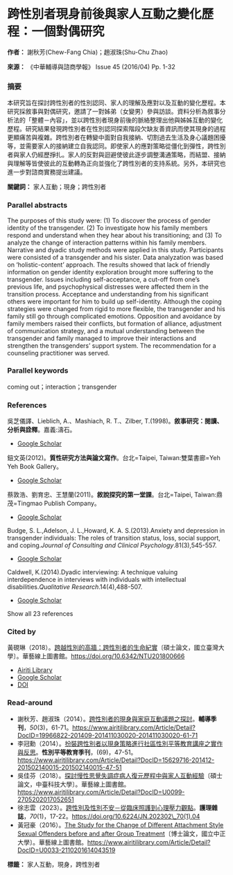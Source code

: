 # 跨性別者現身前後與家人互動之變化歷程：一個對偶研究

**作者：** 謝秋芳(Chew-Fang Chia)；趙淑珠(Shu-Chu Zhao)

**來源：** 《中華輔導與諮商學報》 Issue 45 (2016/04) Pp. 1-32

### 摘要

本研究旨在探討跨性別者的性別認同、家人的理解及應對以及互動的變化歷程。本研究採敘事與對偶研究，邀請了一對姊弟（女變男）參與訪談。資料分析為敘事分析法的「整體－內容」，並以跨性別者現身前後的脈絡整理出他與姊姊互動的變化歷程。研究結果發現跨性別者在性別認同探索階段欠缺友善資訊而使其現身的過程更顯痛苦與複雜。跨性別者在轉變中面對自我接納、切割過去生活及身心議題困擾等，並需要家人的接納建立自我認同。即使家人的應對策略從僵化到彈性，跨性別者與家人仍經歷掙扎。家人的反對與迴避使彼此逐步調整溝通策略，而結盟、接納與理解等皆使彼此的互動轉為正向並強化了跨性別者的支持系統。另外，本研究也進一步對諮商實務提出建議。

**關鍵詞：** 家人互動；現身；跨性別者

### Parallel abstracts

The purposes of this study were: (1) To discover the process of gender identity of the transgender. (2) To investigate how his family members respond and understand when they hear about his transitioning; and (3) To analyze the change of interaction patterns within his family members. Narrative and dyadic study methods were applied in this study. Participants were consisted of a transgender and his sister. Data analyzation was based on ‘holistic-content’ approach. The results showed that lack of friendly information on gender identity exploration brought more suffering to the transgender. Issues including self-acceptance, a cut-off from one’s previous life, and psychophysical distresses were affected them in the transition process. Acceptance and understanding from his significant others were important for him to build up self-identity. Although the coping strategies were changed from rigid to more flexible, the transgender and his family still go through complicated emotions. Opposition and avoidance by family members raised their conflicts, but formation of alliance, adjustment of communication strategy, and a mutual understanding between the transgender and family managed to improve their interactions and strengthen the transgenders’ support system. The recommendation for a counseling practitioner was served.

### Parallel keywords

coming out；interaction；transgender

### References

吳芝儀譯、Lieblich, A.、Mashiach, R. T.、Zilber, T.(1998)。**敘事研究：閱讀、分析與詮釋**。嘉義:濤石。

-   [Google Scholar](https://scholar.google.com/scholar?q=%e5%90%b3%e8%8a%9d%e5%84%80%e8%ad%af%e3%80%81Lieblich%2c+A.%e3%80%81Mashiach%2c+R.+T.%e3%80%81Zilber%2c+T.\(1998\)%e3%80%82%3cB%3e%e6%95%98%e4%ba%8b%e7%a0%94%e7%a9%b6%ef%bc%9a%e9%96%b1%e8%ae%80%e3%80%81%e5%88%86%e6%9e%90%e8%88%87%e8%a9%ae%e9%87%8b%3c%2fB%3e%e3%80%82%e5%98%89%e7%be%a9%3a%e6%bf%a4%e7%9f%b3%e3%80%82)

鈕文英(2012)。**質性研究方法與論文寫作**。台北=Taipei, Taiwan:雙葉書廊=Yeh Yeh Book Gallery。

-   [Google Scholar](https://scholar.google.com/scholar?q=%e9%88%95%e6%96%87%e8%8b%b1\(2012\)%e3%80%82%3cB%3e%e8%b3%aa%e6%80%a7%e7%a0%94%e7%a9%b6%e6%96%b9%e6%b3%95%e8%88%87%e8%ab%96%e6%96%87%e5%af%ab%e4%bd%9c%3c%2fB%3e%e3%80%82%e5%8f%b0%e5%8c%97%3dTaipei%2c+Taiwan%3a%e9%9b%99%e8%91%89%e6%9b%b8%e5%bb%8a%3dYeh+Yeh+Book+Gallery%e3%80%82)

蔡敦浩、劉育忠、王慧蘭(2011)。**敘說探究的第一堂課**。台北=Taipei, Taiwan:鼎茂=Tingmao Publish Company。

-   [Google Scholar](https://scholar.google.com/scholar?q=%e8%94%a1%e6%95%a6%e6%b5%a9%e3%80%81%e5%8a%89%e8%82%b2%e5%bf%a0%e3%80%81%e7%8e%8b%e6%85%a7%e8%98%ad\(2011\)%e3%80%82%3cB%3e%e6%95%98%e8%aa%aa%e6%8e%a2%e7%a9%b6%e7%9a%84%e7%ac%ac%e4%b8%80%e5%a0%82%e8%aa%b2%3c%2fB%3e%e3%80%82%e5%8f%b0%e5%8c%97%3dTaipei%2c+Taiwan%3a%e9%bc%8e%e8%8c%82%3dTingmao+Publish+Company%e3%80%82)

Budge, S. L.,Adelson, J. L.,Howard, K. A. S.(2013).Anxiety and depression in transgender individuals: The roles of transition status, loss, social support, and coping._Journal of Consulting and Clinical Psychology_.81(3),545-557.

-   [Google Scholar](https://scholar.google.com/scholar?q=Budge%2c+S.+L.%2cAdelson%2c+J.+L.%2cHoward%2c+K.+A.+S.\(2013\).Anxiety+and+depression+in+transgender+individuals%3a+The+roles+of+transition+status%2c+loss%2c+social+support%2c+and+coping.%3cI%3eJournal+of+Consulting+and+Clinical+Psychology%3c%2fI%3e.81\(3\)%2c545-557.)

Caldwell, K.(2014).Dyadic interviewing: A technique valuing interdependence in interviews with individuals with intellectual disabilities._Qualitative Research_.14(4),488-507.

-   [Google Scholar](https://scholar.google.com/scholar?q=Caldwell%2c+K.\(2014\).Dyadic+interviewing%3a+A+technique+valuing+interdependence+in+interviews+with+individuals+with+intellectual+disabilities.%3cI%3eQualitative+Research%3c%2fI%3e.14\(4\)%2c488-507.)

Show all 23 references

### Cited by

黃硯琳（2018）。[跨越性別的高牆：跨性別者的生命紀實](https://www.airitilibrary.com/Article/Detail?DocID=U0001-2502201813155800)〔碩士論文，國立臺灣大學〕。華藝線上圖書館。https://doi.org/10.6342/NTU201800666

-   [Airiti Library](https://www.airitilibrary.com/Article/Detail?DocID=U0001-2502201813155800)
-   [Google Scholar](https://scholar.google.com/scholar?q=跨越性別的高牆：跨性別者的生命紀實)
-   [DOI](https://doi.org/10.6342%2fNTU201800666)

### Read-around

-   謝秋芳、趙淑珠（2014）。[跨性別者的現身與家庭互動議題之探討](https://www.airitilibrary.com/Article/Detail?DocID=19966822-201409-201411030020-201411030020-61-71)。**輔導季刊**，_50_(3)，61-71。https://www.airitilibrary.com/Article/Detail?DocID=19966822-201409-201411030020-201411030020-61-71
-   李冠勳（2014）。[扮裝跨性別者以現身策略進行社區性別平等教育講座之實作與反思](https://www.airitilibrary.com/Article/Detail?DocID=15629716-201412-201502140015-201502140015-47-51)。**性別平等教育季刊**，(69)，47-51。https://www.airitilibrary.com/Article/Detail?DocID=15629716-201412-201502140015-201502140015-47-51
-   吳佳芬（2018）。[探討慢性思覺失調症病人復元歷程中與家人互動經驗](https://www.airitilibrary.com/Article/Detail?DocID=U0099-2705202017052651)〔碩士論文，中臺科技大學〕。華藝線上圖書館。https://www.airitilibrary.com/Article/Detail?DocID=U0099-2705202017052651
-   徐志雲（2023）。[跨性別及性別不安－從臨床照護到心理壓力觀點](https://www.airitilibrary.com/Article/Detail?DocID=0047262x-N202301130019-00004)。**護理雜誌**，_70_(1)，17-22。https://doi.org/10.6224/JN.202302\_70(1).04
-   黃冠豪（2016）。[The Study for the Change of Different Attachment Style Sexual Offenders before and after Group Treatment](https://www.airitilibrary.com/Article/Detail?DocID=U0033-2110201614043519)〔博士論文，國立中正大學〕。華藝線上圖書館。https://www.airitilibrary.com/Article/Detail?DocID=U0033-2110201614043519

**標籤：** 家人互動，現身，跨性別者
